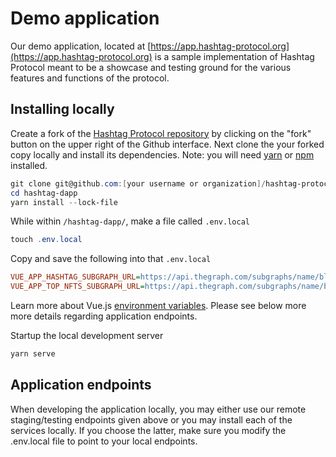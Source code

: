 # Demo application

Our demo application, located at
[https://app.hashtag-protocol.org](https://app.hashtag-protocol.org) is a
sample implementation of Hashtag Protocol meant to be a showcase and
testing ground for the various features and functions of the protocol.

## Installing locally

Create a fork of the [Hashtag Protocol
repository](https://github.com/hashtag-protocol/hashtag-protocol) by clicking
on the "fork" button on the upper right of the Github interface. Next clone
the your forked copy locally and install its dependencies. Note: you will need
[yarn](https://yarnpkg.com/lang/en/docs/install/) or
[npm](https://docs.npmjs.com/cli/install) installed.

``` powershell
git clone git@github.com:[your username or organization]/hashtag-protocol.git
cd hashtag-dapp
yarn install --lock-file
```

While within `/hashtag-dapp/`, make a file called `.env.local`

``` powershell
touch .env.local
```

Copy and save the following into that `.env.local`

``` ini
VUE_APP_HASHTAG_SUBGRAPH_URL=https://api.thegraph.com/subgraphs/name/blockrockettech/hashtag
VUE_APP_TOP_NFTS_SUBGRAPH_URL=https://api.thegraph.com/subgraphs/name/blockrockettech/nft-tokens
```

Learn more about Vue.js [environment
variables](https://cli.vuejs.org/guide/mode-and-env.html#modes-and-environment-variables).
Please see below more more details regarding application endpoints.


Startup the local development server

``` powershell
yarn serve
```

## Application endpoints

When developing the application locally, you may either use our remote
staging/testing endpoints given above or you may install each of the services
locally. If you choose the latter, make sure you modify the .env.local file to
point to your local endpoints.
